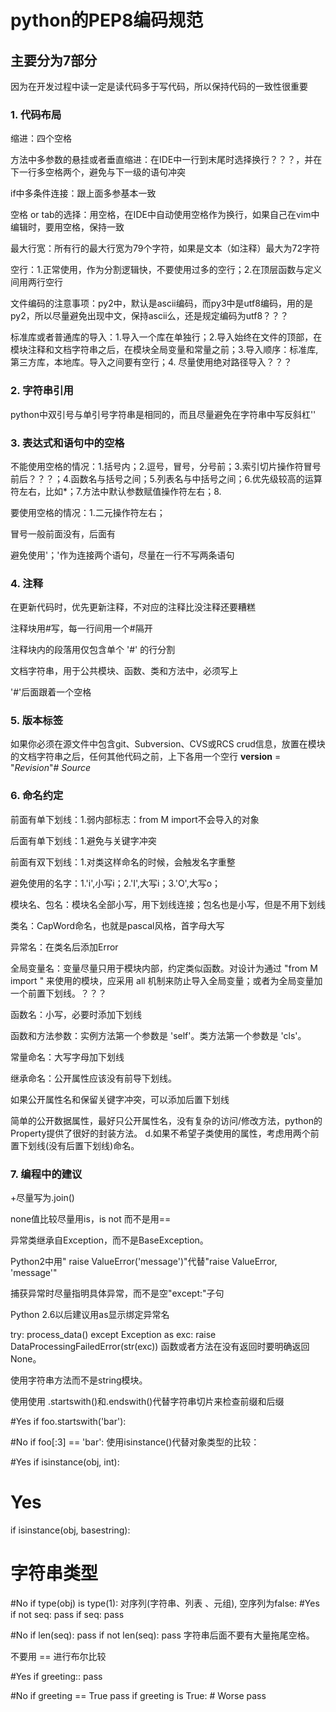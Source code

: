 # python的PEP8编码规范


## 主要分为7部分
因为在开发过程中读一定是读代码多于写代码，所以保持代码的一致性很重要

### 1. 代码布局
缩进：四个空格

方法中多参数的悬挂或者垂直缩进：在IDE中一行到末尾时选择换行？？？，并在下一行多空格两个，避免与下一级的语句冲突

if中多条件连接：跟上面多参基本一致

空格 or tab的选择：用空格，在IDE中自动使用空格作为换行，如果自己在vim中编辑时，要用空格，保持一致

最大行宽：所有行的最大行宽为79个字符，如果是文本（如注释）最大为72字符

空行：1.正常使用，作为分割逻辑快，不要使用过多的空行；2.在顶层函数与定义间用两行空行

文件编码的注意事项：py2中，默认是ascii编码，而py3中是utf8编码，用的是py2，所以尽量避免出现中文，保持ascii么，还是规定编码为utf8？？？

标准库或者普通库的导入：1.导入一个库在单独行；2.导入始终在文件的顶部，在模块注释和文档字符串之后，在模块全局变量和常量之前；3.导入顺序：标准库,第三方库，本地库。导入之间要有空行；4. 尽量使用绝对路径导入？？？

### 2. 字符串引用
python中双引号与单引号字符串是相同的，而且尽量避免在字符串中写反斜杠''

### 3. 表达式和语句中的空格
不能使用空格的情况：1.括号内；2.逗号，冒号，分号前；3.索引切片操作符冒号前后？？？；4.函数名与括号之间；5.列表名与中括号之间；6.优先级较高的运算符左右，比如*；7.方法中默认参数赋值操作符左右；8.

要使用空格的情况：1.二元操作符左右；

冒号一般前面没有，后面有

避免使用'；'作为连接两个语句，尽量在一行不写两条语句

### 4. 注释
在更新代码时，优先更新注释，不对应的注释比没注释还要糟糕

注释块用#写，每一行间用一个#隔开

注释块内的段落用仅包含单个 '#' 的行分割

文档字符串，用于公共模块、函数、类和方法中，必须写上

'#'后面跟着一个空格

### 5. 版本标签
如果你必须在源文件中包含git、Subversion、CVS或RCS crud信息，放置在模块的文档字符串之后，任何其他代码之前，上下各用一个空行
 __version__ = "$Revision$"# $Source$

### 6. 命名约定
前面有单下划线：1.弱内部标志：from M import不会导入的对象

后面有单下划线：1.避免与关键字冲突

前面有双下划线：1.对类这样命名的时候，会触发名字重整

避免使用的名字：1.'i',小写i；2.'I',大写i；3.'O',大写o；

模块名、包名：模块名全部小写，用下划线连接；包名也是小写，但是不用下划线

类名：CapWord命名，也就是pascal风格，首字母大写

异常名：在类名后添加Error

全局变量名：变量尽量只用于模块内部，约定类似函数。对设计为通过 "from M import " 来使用的模块，应采用 all 机制来防止导入全局变量；或者为全局变量加一个前置下划线。？？？

函数名：小写，必要时添加下划线

函数和方法参数：实例方法第一个参数是 'self'。类方法第一个参数是 'cls'。

常量命名：大写字母加下划线

继承命名：公开属性应该没有前导下划线。

如果公开属性名和保留关键字冲突，可以添加后置下划线

简单的公开数据属性，最好只公开属性名，没有复杂的访问/修改方法，python的Property提供了很好的封装方法。 d.如果不希望子类使用的属性，考虑用两个前置下划线(没有后置下划线)命名。

### 7. 编程中的建议
+尽量写为.join()

none值比较尽量用is，is not 而不是用==

异常类继承自Exception，而不是BaseException。

Python2中用" raise ValueError('message')"代替"raise ValueError, 'message'"

捕获异常时尽量指明具体异常，而不是空"except:"子句

Python 2.6以后建议用as显示绑定异常名

try:
    process_data()
except Exception as exc:
    raise DataProcessingFailedError(str(exc))
函数或者方法在没有返回时要明确返回None。

使用字符串方法而不是string模块。

使用使用 .startswith()和.endswith()代替字符串切片来检查前缀和后缀

#Yes
if foo.startswith('bar'):

#No
if foo[:3] == 'bar':
使用isinstance()代替对象类型的比较：

#Yes
if isinstance(obj, int):

# Yes
if isinstance(obj, basestring):
# 字符串类型

#No
if type(obj) is type(1):
对序列(字符串、列表 、元组), 空序列为false:
#Yes
if not seq:
   pass
if seq:
   pass

#No
if len(seq):
   pass
if not len(seq):
   pass
字符串后面不要有大量拖尾空格。

不要用 == 进行布尔比较

#Yes
if greeting::
   pass

#No
if greeting == True
   pass
if greeting is True: # Worse
   pass
